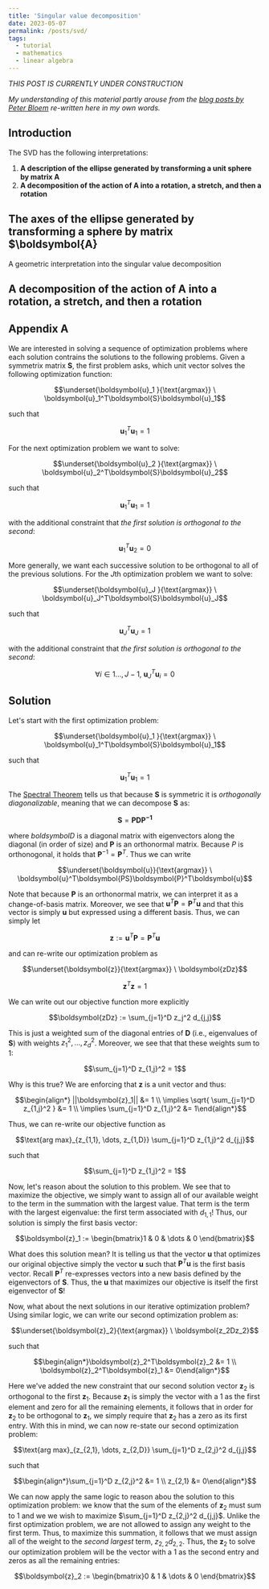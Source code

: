```yaml
---
title: 'Singular value decomposition'
date: 2023-05-07
permalink: /posts/svd/
tags:
  - tutorial
  - mathematics
  - linear algebra
---
```


_THIS POST IS CURRENTLY UNDER CONSTRUCTION_

_My understanding of this material partly arouse from the [blog posts by Peter Bloem](https://peterbloem.nl/blog/pca-2) re-written here in my own words._

Introduction
------------

The SVD has the following interpretations:

1. **A description of the ellipse generated by transforming a unit sphere by matrix $\boldsymbol{A}$**
2. **A decomposition of the action of $\boldsymbol{A}$ into a rotation, a stretch, and then a rotation** 

The axes of the ellipse generated by transforming a sphere by matrix $\boldsymbol{A}
------------------------------------------------------------------------------------

A geometric interpretation into the singular value decomposition

A decomposition of the action of $\boldsymbol{A}$ into a rotation, a stretch, and then a rotation
-------------------------------------------------------------------------------------------------


Appendix A
-----------

We are interested in solving a sequence of optimization problems where each solution contrains the solutions to the following problems. Given a symmetrix matrix $\boldsymbol{S}$, the first problem asks, which unit vector solves the following optimization function:

$$\underset{\boldsymbol{u}_1 }{\text{argmax}} \ \boldsymbol{u}_1^T\boldsymbol{S}\boldsymbol{u}_1$$

such that 

$$\boldsymbol{u}_1^T\boldsymbol{u}_1 = 1$$

For the next optimization problem we want to solve:

$$\underset{\boldsymbol{u}_2 }{\text{argmax}} \ \boldsymbol{u}_2^T\boldsymbol{S}\boldsymbol{u}_2$$

such that 

$$\boldsymbol{u}_1^T\boldsymbol{u}_1 = 1$$

with the additional constraint that _the first solution is orthogonal to the second_:

$$\boldsymbol{u}_1^T\boldsymbol{u}_2 = 0$$

More generally, we want each successive solution to be orthogonal to all of the previous solutions. For the $J$th optimization problem we want to solve:

$$\underset{\boldsymbol{u}_J }{\text{argmax}} \ \boldsymbol{u}_J^T\boldsymbol{S}\boldsymbol{u}_J$$


such that

$$\boldsymbol{u}_J^T\boldsymbol{u}_J = 1$$

with the additional constraint that _the first solution is orthogonal to the second_:

$$\forall i \in {1 \dots, J-1}, \ \boldsymbol{u}_J^T\boldsymbol{u}_i = 0$$


Solution
--------

Let's start with the first optimization problem: 

$$\underset{\boldsymbol{u}_1 }{\text{argmax}} \ \boldsymbol{u}_1^T\boldsymbol{S}\boldsymbol{u}_1$$

such that 

$$\boldsymbol{u}_1^T\boldsymbol{u}_1 = 1$$

The [Spectral Theorem](https://inst.eecs.berkeley.edu/~ee127/sp21/livebook/l_sym_sed.html) tells us that because $\boldsymbol{S}$ is symmetric it is _orthogonally diagonalizable_, meaning that we can decompose $\boldsymbol{S}$ as:

$$\boldsymbol{S} = \boldsymbol{PDP^{-1}}$$

where $boldsymbol{D}$ is a diagonal matrix with eigenvectors along the diagonal (in order of size) and $\boldsymbol{P}$ is an orthonormal matrix. Because $P$ is orthonogonal, it holds that $\boldsymbol{P}^{-1} = \boldsymbol{P}^T$. Thus we can write 

$$\underset{\boldsymbol{u}}{\text{argmax}} \ \boldsymbol{u}^T\boldsymbol{PS}\boldsymbol{P}^T\boldsymbol{u}$$

Note that because $\boldsymbol{P}$ is an orthonormal matrix, we can interpret it as a change-of-basis matrix. Moreover, we see that $\boldsymbol{u}^T\boldsymbol{P} = \boldsymbol{P}^T\boldsymbol{u}$ and that this vector is simply $\boldsymbol{u}$ but expressed using a different basis. Thus, we can simply let 

$$\boldsymbol{z} := \boldsymbol{u}^T\boldsymbol{P} = \boldsymbol{P}^T\boldsymbol{u}$$

and can re-write our optimization problem as 

$$\underset{\boldsymbol{z}}{\text{argmax}} \ \boldsymbol{zDz}$$

$$\boldsymbol{z}^T\boldsymbol{z} = 1$$

We can write out our objective function more explicitly

$$\boldsymbol{zDz} := \sum_{j=1}^D z_j^2 d_{j,j}$$

This is just a weighted sum of the diagonal entries of $\boldsymbol{D}$ (i.e., eigenvalues of $\boldsymbol{S}$) with weights $z_1^2, \dots, z_d^2$. Moreover, we see that that these weights sum to 1:

$$\sum_{j=1}^D z_{1,j}^2 = 1$$

Why is this true? We are enforcing that $\boldsymbol{z}$ is a unit vector and thus:

$$\begin{align*} ||\boldsymbol{z}_1|| &= 1 \\ \implies \sqrt{ \sum_{j=1}^D z_{1,j}^2 }  &= 1 \\ \implies \sum_{j=1}^D z_{1,j}^2 &= 1\end{align*}$$ 

Thus, we can re-write our objective function as 

$$\text{arg max}_{z_{1,1}, \dots, z_{1,D}} \sum_{j=1}^D z_{1,j}^2 d_{j,j}$$

such that

$$\sum_{j=1}^D z_{1,j}^2 = 1$$

Now, let's reason about the solution to this problem. We see that to maximize the objective, we simply want to assign all of our available weight to the term in the summation with the largest value. That term is the term with the largest eigenvalue: the first term associated with $d_{1,1}$! Thus, our solution is simply the first basis vector:

$$\boldsymbol{z}_1 := \begin{bmatrix}1 & 0 & \dots & 0 \end{bmatrix}$$

What does this solution mean? It is telling us that the vector $\boldsymbol{u}$ that optimizes our original objective simply the vector $\boldsymbol{u}$ such that $\boldsymbol{P}^T\boldsymbol{u}$ is the first basis vector. Recall $\boldsymbol{P}^T$ re-expresses vectors into a new basis defined by the eigenvectors of $\boldsymbol{S}$. Thus, the $\boldsymbol{u}$ that maximizes our objective is itself the first eigenvector of $\boldsymbol{S}$!

Now, what about the next solutions in our iterative optimization problem? Using similar logic, we can write our second optimization problem as:

$$\underset{\boldsymbol{z}_2}{\text{argmax}} \ \boldsymbol{z_2Dz_2}$$

such that 

$$\begin{align*}\boldsymbol{z}_2^T\boldsymbol{z}_2 &= 1 \\ \boldsymbol{z}_2^T\boldsymbol{z}_1 &= 0\end{align*}$$

Here we've added the new constraint that our second solution vector $\boldsymbol{z}_2$ is orthogonal to the first $\boldsymbol{z}_1$. Because $\boldsymbol{z}_1$ is simply the vector with a 1 as the first element and zero for all the remaining elements, it follows that in order for $\boldsymbol{z}_2$ to be orthogonal to $\boldsymbol{z}_1$, we simply require that $\boldsymbol{z}_2$ has a zero as its first entry. With this in mind, we can now re-state our second optimization problem:

$$\text{arg max}_{z_{2,1}, \dots, z_{2,D}} \sum_{j=1}^D z_{2,j}^2 d_{j,j}$$

such that

$$\begin{align*}\sum_{j=1}^D z_{2,j}^2 &= 1 \\ z_{2,1} &= 0\end{align*}$$

We can now apply the same logic to reason abou the solution to this optimization problem: we know that the sum of the elements of $\boldsymbol{z}_2$ must sum to 1 and we we wish to maximize $\sum_{j=1}^D z_{2,j}^2 d_{j,j}$. Unlike the first optimization problem, we are not allowed to assign any weight to the first term. Thus, to maximize this summation, it follows that we must assign all of the weight to the _second largest_ term, $z_{2,2}d_{2,2}$.  Thus, the $\boldsymbol{z}_2$ to solve our optimization problem will be the vector with a 1 as the second entry and zeros as all the remaining entries:

$$\boldsymbol{z}_2 := \begin{bmatrix}0 & 1 & \dots & 0 \end{bmatrix}$$


